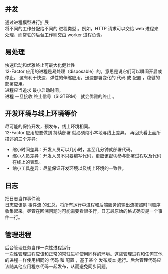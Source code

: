 ## 并发
通过进程模型进行扩展  
将不同的工作分配给不同的 进程类型 。例如，HTTP 请求可以交给 web 进程来处理，而常驻的后台工作则交由 worker 进程负责。  

## 易处理  
快速启动和优雅终止可最大化健壮性  
12-Factor 应用的进程是易处理（disposable）的，意思是说它们可以瞬间开启或停止。 这有利于快速、弹性的伸缩应用，迅速部署变化的 代码 或 配置 ，稳健的部署应用。  
进程应当追求 最小启动时间。  
进程 一旦接收 终止信号（SIGTERM） 就会优雅的终止 。  
## 开发环境与线上环境等价  
尽可能的保持开发，预发布，线上环境相同。   
12-Factor 应用想要做到 持续部署 就必须缩小本地与线上差异。 再回头看上面所描述的三个差异:
- 缩小时间差异：开发人员可以几小时，甚至几分钟就部署代码。
- 缩小人员差异：开发人员不只要编写代码，更应该密切参与部署过程以及代码在线上的表现。
- 缩小工具差异：尽量保证开发环境以及线上环境的一致性。 
## 日志  
把日志当作事件流  
日志应该是 事件流 的汇总，将所有运行中进程和后端服务的输出流按照时间顺序收集起来。尽管在回溯问题时可能需要看很多行，日志最原始的格式确实是一个事件一行。  
## 管理进程  
后台管理任务当作一次性进程运行  
一次性管理进程应该和正常的常驻进程使用同样的环境。这些管理进程和任何其他的进程一样使用相同的 代码 和 配置 ，基于某个 发布版本 运行。后台管理代码应该随其他应用程序代码一起发布，从而避免同步问题。